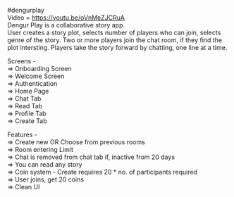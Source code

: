 #dengurplay  
Video = https://youtu.be/oVnMeZJCRuA  
Dengur Play is a collaborative story app.   
User creates a story plot, selects number of players who can join, selects genre of the story. Two or more players join the chat room, if they find the plot intersting. Players take the story forward by chatting, one line at a time. 

Screens -   
=> Onboarding Screen  
=> Welcome Screen  
=> Authentication  
=> Home Page  
=> Chat Tab  
=> Read Tab  
=> Profile Tab  
=> Create Tab  

Features -   
=> Create new OR Choose from previous rooms  
=> Room entering Limit  
=> Chat is removed from chat tab if, inactive from 20 days  
=> You can read any story  
=> Coin system - Create requires 20 * no. of participants required  
=> User joins, get 20 coins  
=> Clean UI  

